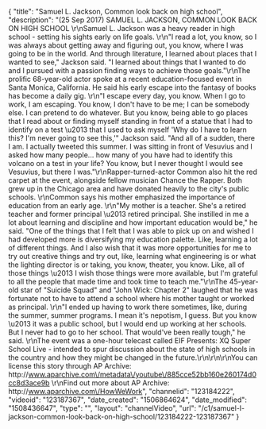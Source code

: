 {
    "title": "Samuel L. Jackson, Common look back on high school",
    "description": "(25 Sep 2017) SAMUEL L. JACKSON, COMMON LOOK BACK ON HIGH SCHOOL \r\nSamuel L. Jackson was a heavy reader in high school - setting his sights early on life goals. \r\n\"I read a lot, you know, so I was always about getting away and figuring out, you know, where I was going to be in the world.  And through literature, I learned about places that I wanted to see,\" Jackson said.  \"I learned about things that I wanted to do and I pursued with a passion finding ways to achieve those goals.\"\r\nThe prolific 68-year-old actor spoke at a recent education-focused event in Santa Monica, California.  He said his early escape into the fantasy of books has become a daily gig. \r\n\"I escape every day, you know.  When I go to work, I am escaping.  You know, I don't have to be me; I can be somebody else.  I can pretend to do whatever.  But you know, being able to go places that I read about or finding myself standing in front of a statue that I had to identify on a test \u2013 that I used to ask myself 'Why do I have to learn this?  I'm never going to see this,'\" Jackson said.  \"And all of a sudden, there I am.  I actually tweeted this summer.  I was sitting in front of Vesuvius and I asked how many people... how many of you have had to identify this volcano on a test in your life?  You know, but I never thought I would see Vesuvius, but there I was.\"\r\nRapper-turned-actor Common also hit the red carpet at the event, alongside fellow musician Chance the Rapper.  Both grew up in the Chicago area and have donated heavily to the city's public schools. \r\nCommon says his mother emphasized the importance of education from an early age. \r\n\"My mother is a teacher.  She's a retired teacher and former principal \u2013 retired principal.  She instilled in me a lot about learning and discipline and how important education would be,\" he said. \"One of the things that I felt that I was able to pick up on and wished I had developed more is diversifying my education palette.  Like, learning a lot of different things.  And I also wish that it was more opportunities for me to try out creative things and try out, like, learning what engineering is or what the lighting director is or taking, you know, theater, you know.  Like, all of those things \u2013 I wish those things were more available, but I'm grateful to all the people that made time and took time to teach me.\"\r\nThe 45-year-old star of \"Suicide Squad\" and \"John Wick: Chapter 2\" laughed that he was fortunate not to have to attend a school where his mother taught or worked as principal. \r\n\"I ended up having to work there sometimes, like, during the summer, summer programs. I mean it's nepotism, I guess.  But you know \u2013 it was a public school, but I would end up working at her schools.  But I never had to go to her school.  That would've been really tough,\" he said. \r\nThe event was a one-hour telecast called EIF Presents: XQ Super School Live - intended to spur discussion about the state of high schools in the country and how they might be changed in the future.\r\n\r\n\r\nYou can license this story through AP Archive: http:\/\/www.aparchive.com\/metadata\/youtube\/885cce52bb160e260174d0cc8d3ace9b \r\nFind out more about AP Archive: http:\/\/www.aparchive.com\/HowWeWork",
    "channelid": "123184222",
    "videoid": "123187367",
    "date_created": "1506864624",
    "date_modified": "1508436647",
    "type": "",
    "layout": "channelVideo",
    "url": "\/c1\/samuel-l-jackson-common-look-back-on-high-school\/123184222-123187367"
}